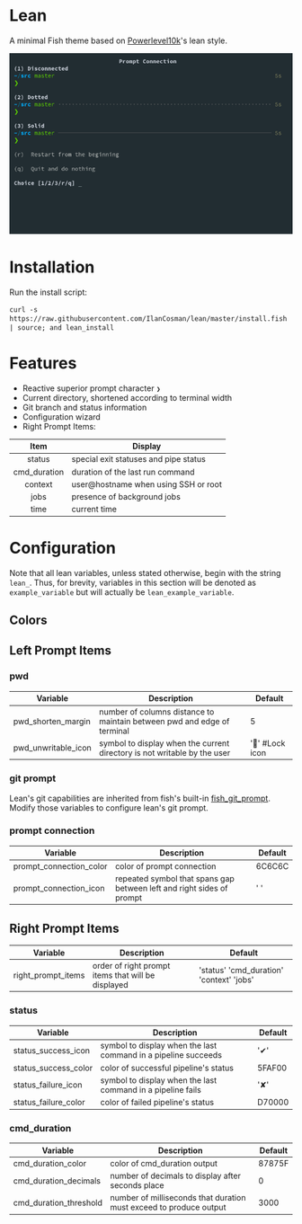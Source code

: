 # Lean

A minimal Fish theme based on [Powerlevel10k](https://github.com/romkatv/powerlevel10k/)'s lean style.

![Prompt_Connection](/media/images/Prompt_Connection.png)

# Installation

Run the install script:

```fish
curl -s https://raw.githubusercontent.com/IlanCosman/lean/master/install.fish | source; and lean_install
```

# Features

- Reactive superior prompt character `❯`
- Current directory, shortened according to terminal width
- Git branch and status information
- Configuration wizard
- Right Prompt Items:

|     Item     | Display                               |
| :----------: | ------------------------------------- |
|    status    | special exit statuses and pipe status |
| cmd_duration | duration of the last run command      |
|   context    | user@hostname when using SSH or root  |
|     jobs     | presence of background jobs           |
|     time     | current time                          |

# Configuration

Note that all lean variables, unless stated otherwise, begin with the string `lean_`. Thus, for brevity, variables in this section will be denoted as `example_variable` but will actually be `lean_example_variable`.

## Colors

## Left Prompt Items

### pwd

| Variable            | Description                                                              | Default        |
| ------------------- | ------------------------------------------------------------------------ | -------------- |
| pwd_shorten_margin  | number of columns distance to maintain between pwd and edge of terminal  | 5              |
| pwd_unwritable_icon | symbol to display when the current directory is not writable by the user | '' #Lock icon |

### git prompt

Lean's git capabilities are inherited from fish's built-in [fish_git_prompt](https://fishshell.com/docs/current/cmds/fish_git_prompt.html). Modify those variables to configure lean's git prompt.

### prompt connection

| Variable                | Description                                                           | Default |
| ----------------------- | --------------------------------------------------------------------- | ------- |
| prompt_connection_color | color of prompt connection                                            | 6C6C6C  |
| prompt_connection_icon  | repeated symbol that spans gap between left and right sides of prompt | ' '     |

## Right Prompt Items

| Variable           | Description                                        | Default                                  |
| ------------------ | -------------------------------------------------- | ---------------------------------------- |
| right_prompt_items | order of right prompt items that will be displayed | 'status' 'cmd_duration' 'context' 'jobs' |

### status

| Variable             | Description                                                    | Default |
| -------------------- | -------------------------------------------------------------- | ------- |
| status_success_icon  | symbol to display when the last command in a pipeline succeeds | '✔'     |
| status_success_color | color of successful pipeline's status                          | 5FAF00  |
| status_failure_icon  | symbol to display when the last command in a pipeline fails    | '✘'     |
| status_failure_color | color of failed pipeline's status                              | D70000  |

### cmd_duration

| Variable               | Description                                                        | Default |
| ---------------------- | ------------------------------------------------------------------ | ------- |
| cmd_duration_color     | color of cmd_duration output                                       | 87875F  |
| cmd_duration_decimals  | number of decimals to display after seconds place                  | 0       |
| cmd_duration_threshold | number of milliseconds that duration must exceed to produce output | 3000    |
